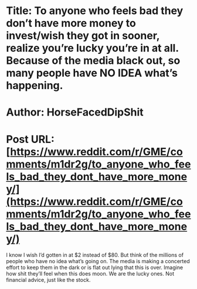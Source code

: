 # Title: To anyone who feels bad they don’t have more money to invest/wish they got in sooner, realize you’re lucky you’re in at all. Because of the media black out, so many people have NO IDEA what’s happening.
# Author: HorseFacedDipShit
# Post URL: [https://www.reddit.com/r/GME/comments/m1dr2g/to_anyone_who_feels_bad_they_dont_have_more_money/](https://www.reddit.com/r/GME/comments/m1dr2g/to_anyone_who_feels_bad_they_dont_have_more_money/)


I know I wish I’d gotten in at $2 instead of $80. But think of the millions of people who have no idea what’s going on. The media is making a concerted effort to keep them in the dark or is flat out lying that this is over. Imagine how shit they’ll feel when this does moon. We are the lucky ones. Not financial advice, just like the stock.